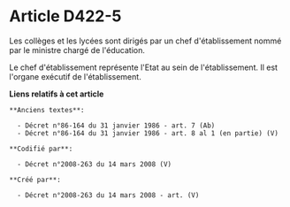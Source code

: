 # Article D422-5

Les collèges et les lycées sont dirigés par un chef d'établissement nommé par le ministre chargé de l'éducation.

Le chef d'établissement représente l'Etat au sein de l'établissement. Il est l'organe exécutif de l'établissement.

**Liens relatifs à cet article**

	**Anciens textes**:

	  - Décret n°86-164 du 31 janvier 1986 - art. 7 (Ab)
	  - Décret n°86-164 du 31 janvier 1986 - art. 8 al 1 (en partie) (V)

	**Codifié par**:

	  - Décret n°2008-263 du 14 mars 2008 (V)

	**Créé par**:

	  - Décret n°2008-263 du 14 mars 2008 - art. (V)
